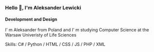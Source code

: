 ### Hello 👋, I'm Aleksander Lewicki
#### Development and Design 
I' m Aleksander from Poland and I' m studying Computer Science at the Warsaw Univeristy of Life Sciences

Skills: C# / Python / HTML / CSS /  JS / PHP / XML

